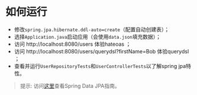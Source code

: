 # 如何运行

- 修改`spring.jpa.hibernate.ddl-auto=create`（配置自动创建表）；
- 选择`Application.java`启动应用（会使用`data.json`填充数据）；
- 访问 http://localhost:8080/users 体验hateoas ；
- 访问 http://localhost:8080/users/querydsl?firstName=Bob 体验querydsl ；
- 查看并运行`UserRepositoryTests`和`UserControllerTests`以了解spring jpa特性。

> 提示: 访问[这里](https://xiaojiac.github.io/hello-world/cookbook/spring-jpa.html)查看Spring Data JPA指南。